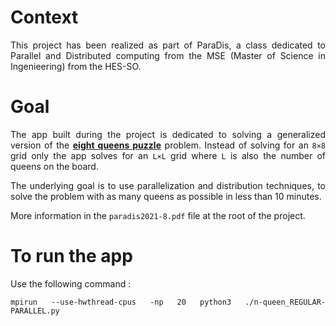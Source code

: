 <div align="justify">

# Context

This project has been realized as part of ParaDis, a class dedicated to Parallel and Distributed computing from the MSE (Master of Science in Ingenieering) from the HES-SO.

# Goal

The app built during the project is dedicated to solving a generalized version of the [**eight queens puzzle**](https://en.wikipedia.org/wiki/Eight_queens_puzzle) problem. Instead of solving for an `8×8` grid only the app solves for an `L×L` grid where `L` is also the number of queens on the board.

The underlying goal is to use parallelization and distribution techniques, to solve the problem with as many queens as possible in less than 10 minutes.

More information in the `paradis2021-8.pdf` file at the root of the project.

# To run the app

Use the following command :

```
mpirun --use-hwthread-cpus -np 20 python3 ./n-queen_REGULAR-PARALLEL.py
```

</div>

